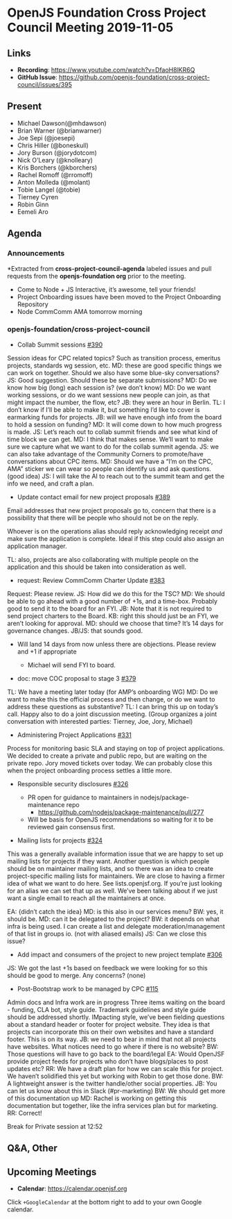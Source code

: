 # OpenJS Foundation Cross Project Council Meeting 2019-11-05

## Links

* **Recording**: https://www.youtube.com/watch?v=DfaoH8lKR6Q
* **GitHub Issue**: https://github.com/openjs-foundation/cross-project-council/issues/395

## Present

* Michael Dawson(@mhdawson)
* Brian Warner (@brianwarner)
* Joe Sepi (@joesepi)
* Chris Hiller (@boneskull)
* Jory Burson (@jorydotcom)
* Nick O’Leary (@knolleary)
* Kris Borchers (@kborchers)
* Rachel Romoff (@rromoff)
* Anton Molleda (@molant)
* Tobie Langel (@tobie)
* Tierney Cyren
* Robin Ginn
* Eemeli Aro

## Agenda

### Announcements

*Extracted from **cross-project-council-agenda** labeled issues and pull requests from the **openjs-foundation org** prior to the meeting.

* Come to Node + JS Interactive, it’s awesome, tell your friends!
* Project Onboarding issues have been moved to the Project Onboarding Repository
* Node CommComm AMA tomorrow morning

### openjs-foundation/cross-project-council

* Collab Summit sessions [#390](https://github.com/openjs-foundation/cross-project-council/issues/390)

Session ideas for CPC related topics? Such as transition process, emeritus projects, standards wg session, etc.
MD: these are good specific things we can work on together. Should we also have some blue-sky conversations?
JS: Good suggestion. Should these be separate submissions? 
MD: Do we know how big (long) each session is? (we don’t know)
MD: Do we want working sessions, or do we want sessions new people can join, as that might impact the number, the flow, etc?
JB: they were an hour in Berlin. 
TL: I don’t know if I’ll be able to make it, but something I’d like to cover is earmarking funds for projects. 
JB: will we have enough info from the board to hold a session on funding?
MD: It will come down to how much progress is made. 
JS: Let’s reach out to collab summit friends and see what kind of time block we can get.
MD: I think that makes sense. We’ll want to make sure we capture what we want to do for the collab summit agenda.
JS: we can also take advantage of the Community Corners to promote/have conversations about CPC items.
MD: Should we have a “I’m on the CPC, AMA” sticker we can wear so people can identify us and ask questions. (good idea)
JS: I will take the AI to reach out to the summit team and get the info we need, and craft a plan.

* Update contact email for new project proposals [#389](https://github.com/openjs-foundation/cross-project-council/pull/389)

Email addresses that new project proposals go to, concern that there is a possibility that there will be people who should not be on the reply. 

Whoever is on the operations alias should reply acknowledging receipt *and* make sure the application is complete. Ideal if this step could also assign an application manager.

TL: also, projects are also collaborating with multiple people on the application and this should be taken into consideration as well.  

* request: Review CommComm Charter Update [#383](https://github.com/openjs-foundation/cross-project-council/issues/383)

Request: Please review. 
JS: How did we do this for the TSC?
MD: We should be able to go ahead with a good number of +1s, and a time-box. Probably good to send it to the board for an FYI.
JB: Note that it is not required to send project charters to the Board.
KB: right this should just be an FYI, we aren’t looking for approval.
MD: should we choose that time? It’s 14 days for governance changes. 
JB/JS: that sounds good.

* Will land 14 days from now unless there are objections.  Please review and +1 if appropriate
  * Michael will send FYI to board.

* doc: move COC proposal to stage 3 [#379](https://github.com/openjs-foundation/cross-project-council/pull/379)

TL: We have a meeting later today (for AMP’s onboarding WG)
MD: Do we want to make this the official process and then change, or do we want to address these questions as substantive?
TL: I can bring this up on today’s call. Happy also to do a joint discussion meeting.
(Group organizes a joint conversation with interested parties: Tierney, Joe, Jory, Michael)

* Administering Project Applications [#331](https://github.com/openjs-foundation/cross-project-council/issues/331)

Process for monitoring basic SLA and staying on top of project applications. 
We decided to create a private and public repo, but are waiting on the private repo. 
Jory moved tickets over today. 
We can probably close this when the project onboarding process settles a little more.

* Responsible security disclosures [#326](https://github.com/openjs-foundation/cross-project-council/issues/326)
  * PR open for guidance to maintainers in nodejs/package-maintenance repo
    * https://github.com/nodejs/package-maintenance/pull/277
  * Will be basis for OpenJS recommendations so waiting for it to be reviewed
    gain consensus first.

* Mailing lists for projects [#324](https://github.com/openjs-foundation/cross-project-council/issues/324)

This was a generally available information issue that we are happy to set up mailing lists for projects if they want. Another question is which people should be on maintainer mailing lists, and so there was an idea to create project-specific mailing lists for maintainers. We are close to having a firmer idea of what we want to do here. See lists.openjsf.org. If you’re just looking for an alias we can set that up as well. We’ve been talking about if we just want a single email to reach all the maintainers at once. 

EA: {didn’t catch the idea}
MD: is this also in our services menu?
BW: yes, it should be.
MD: can it be delegated to the project? 
BW: it depends on what infra is being used. I can create a list and delegate moderation/management of that list in groups io. (not with aliased emails)
JS: Can we close this issue?


* Add impact and consumers of the project to new project template [#306](https://github.com/openjs-foundation/cross-project-council/pull/306)

JS: We got the last +1s based on feedback we were looking for so this should be good to merge. Any concerns? (none)

* Post-Bootstrap work to be managed by CPC [#115](https://github.com/openjs-foundation/cross-project-council/issues/115)

Admin docs and Infra work are in progress
Three items waiting on the board - funding, CLA bot, style guide.
Trademark guidelines and style guide should be addressed shortly. 
IMpacting style, we’ve been fielding questions about a standard header or footer for project website. They idea is that projects can incorporate this on their own websites and have a standard footer. This is on its way. 
JB: we need to bear in mind that not all projects have websites. What notices need to go where if there is no website?
BW: Those questions will have to go back to the board/legal
EA: Would OpenJSF provide project feeds for projects who don’t have blogs/places to post updates etc?
RR: We have a draft plan for how we can scale this for project. We haven’t solidified this yet but working with Robin to get those done. 
BW: A lightweight answer is the twitter handle/other social properties. 
JB: You can let us know about this in Slack (#pr-marketing)
BW: We should get more of this documentation up
MD: Rachel is working on getting this documentation but together, like the infra services plan but for marketing. 
RR: Correct!

Break for Private session at 12:52


## Q&A, Other

## Upcoming Meetings

* **Calendar**: https://calendar.openjsf.org

Click `+GoogleCalendar` at the bottom right to add to your own Google calendar.
